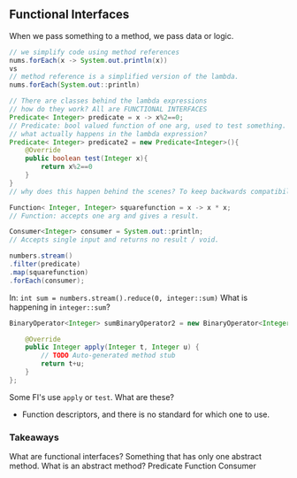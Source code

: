 ## Functional Interfaces

When we pass something to a method, we pass data or logic. 
```java
// we simplify code using method references
nums.forEach(x -> System.out.println(x))
vs
// method reference is a simplified version of the lambda.
nums.forEach(System.out::println)

// There are classes behind the lambda expressions
// how do they work? All are FUNCTIONAL INTERFACES
Predicate< Integer> predicate = x -> x%2==0;
// Predicate: bool valued function of one arg, used to test something. Pass one arg --> return is bool.
// what actually happens in the lambda expression? 
Predicate< Integer> predicate2 = new Predicate<Integer>(){
    @Override
    public boolean test(Integer x){
        return x%2==0
    }
}
// why does this happen behind the scenes? To keep backwards compatibility for earlier versions of Java.

Function< Integer, Integer> squarefunction = x -> x * x;
// Function: accepts one arg and gives a result.

Consumer<Integer> consumer = System.out::println;
// Accepts single input and returns no result / void.

numbers.stream()
.filter(predicate)
.map(squarefunction)
.forEach(consumer);
```

In: `int sum = numbers.stream().reduce(0, integer::sum)`
What is happening in `integer::sum`?
```java
BinaryOperator<Integer> sumBinaryOperator2 = new BinaryOperator<Integer>() {

    @Override
    public Integer apply(Integer t, Integer u) {
        // TODO Auto-generated method stub
        return t+u;
    }
};
```

Some FI's use `apply` or `test`. What are these? 
- Function descriptors, and there is no standard for which one to use. 

### Takeaways
What are functional interfaces? Something that has only one abstract method.
What is an abstract method?
Predicate
Function
Consumer 